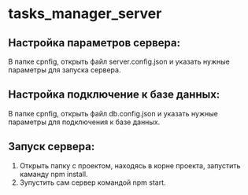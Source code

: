 # tasks_manager_server

## Настройка параметров сервера:
 В папке cpnfig, открыть файл server.config.json и указать нужные параметры для запуска сервера.
 
## Настройка подключение к базе данных:
 В папке cpnfig, открыть файл db.config.json и указать нужные параметры для подключения к базе данных.

## Запуск сервера:
1. Открыть папку с проектом, находясь в корне проекта, запустить каманду npm install.
2. Зупустить сам сервер командой npm start.


